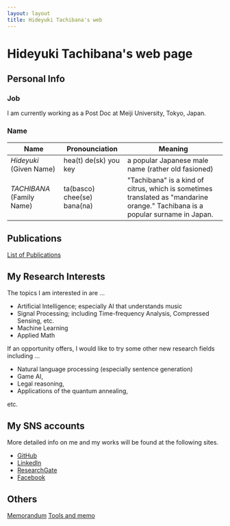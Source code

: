```yaml
---
layout: layout
title: Hideyuki Tachibana's web 
---
```



# Hideyuki Tachibana's web page

## Personal Info 

### Job 
I am currently working as a Post Doc at Meiji University, Tokyo, Japan.

### Name 


| Name |Pronounciation | Meaning |
| ----------- |-------------- | ----- |
| *Hideyuki*  (Given Name) | hea(t) de(sk) you key  |  a popular Japanese male name (rather old fasioned) |
| *TACHIBANA* (Family Name) | ta(basco) chee(se) bana(na) | "Tachibana" is a kind of citrus, which is sometimes translated as "mandarine orange." Tachibana is a popular surname in Japan. |


## Publications

[List of Publications](publications.html)

## My Research Interests 
The topics I am interested in are ...

+ Artificial Intelligence; especially AI that understands music
+ Signal Processing; including Time-frequency Analysis, Compressed Sensing, etc.
+ Machine Learning
+ Applied Math

If an opportunity offers, I would like to try some other new research fields including ...

+ Natural language processing (especially sentence generation)
+ Game AI, 
+ Legal reasoning,
+ Applications of the quantum annealing,

etc.


## My SNS accounts 
More detailed info on me and my works will be found at the following sites.

+ [GitHub](https://github.com/tachi-hi)
+ [LinkedIn](http://jp.linkedin.com/pub/hideyuki-tachibana/51/134/5a5)
+ [ResearchGate](http://www.researchgate.net/profile/Hideyuki_Tachibana)
+ [Facebook](http://www.facebook.com/hideyuki.tachibana)

## Others

[Memorandum](memo.html)
[Tools and memo](tools.html)
